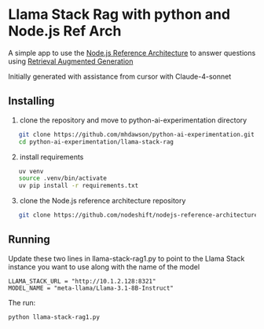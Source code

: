 # Llama Stack Rag with python and Node.js Ref Arch

A simple app to use the
[Node.js Reference Architecture](https://github.com/nodeshift/nodejs-reference-architecture)
to answer questions using
[Retrieval Augmented Generation](https://www.redhat.com/en/topics/ai/what-is-retrieval-augmented-generation)

Initially generated with assistance from cursor with Claude-4-sonnet 


## Installing

1) clone the repository and move to python-ai-experimentation directory

```bash
   git clone https://github.com/mhdawson/python-ai-experimentation.git
   cd python-ai-experimentation/llama-stack-rag
```

2) install requirements 

```bash
   uv venv
   source .venv/bin/activate
   uv pip install -r requirements.txt
```

3) clone the Node.js reference architecture repository

```bash
   git clone https://github.com/nodeshift/nodejs-reference-architecture.git
```

## Running

Update these two lines in llama-stack-rag1.py to point to the Llama Stack
instance you want to use along with the name of the model 

```
LLAMA_STACK_URL = "http://10.1.2.128:8321"
MODEL_NAME = "meta-llama/Llama-3.1-8B-Instruct"
```

The run:

```bash
python llama-stack-rag1.py
```
